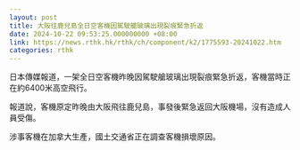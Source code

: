 ```yaml
---
layout: post
title: 大阪往鹿兒島全日空客機因駕駛艙玻璃出現裂痕緊急折返
date: 2024-10-22 09:53:25.000000000 +08:00
link: https://news.rthk.hk/rthk/ch/component/k2/1775593-20241022.htm
categories: rthk
---
```


日本傳媒報道，一架全日空客機昨晚因駕駛艙玻璃出現裂痕緊急折返，客機當時正在約6400米高空飛行。

報道說，客機原定昨晚由大阪飛往鹿兒島，事發後緊急返回大阪機場，沒有造成人員受傷。

涉事客機在加拿大生產，國土交通省正在調查客機損壞原因。
